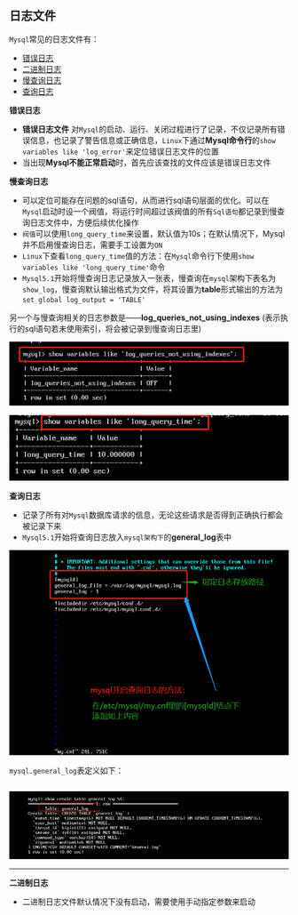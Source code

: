 ## 日志文件

`Mysql`常见的日志文件有：

+ <a href="#errorLog">错误日志</a>
+ <a href="#binaryLog">二进制日志</a>
+ <a href="#slowLog">慢查询日志</a>
+ <a href="#queryLog">查询日志</a>




<a name="errorLog">**错误日志**</a>

+ **错误日志文件** 对`Mysql`的启动、运行、关闭过程进行了记录，不仅记录所有错误信息，也记录了警告信息或正确信息，`Linux`下通过**Mysql命令行**的`show variables like 'log_error'`来定位错误日志文件的位置
+ 当出现**Mysql不能正常启动**时，首先应该查找的文件应该是错误日志文件




<a name="slowLog">**慢查询日志**</a>

+ 可以定位可能存在问题的sql语句，从而进行sql语句层面的优化。可以在`Mysql`启动时设一个阀值，将运行时间超过该阀值的所有`Sql语句`都记录到慢查询日志文件中，方便后续优化操作
+ `阀值`可以使用`long_query_time`来设置，默认值为10s；在默认情况下，Mysql并不启用慢查询日志，需要手工设置为`ON`
+ `Linux`下查看`long_query_time`值的方法：在`Mysql`命令行下使用`show variables like 'long_query_time'`命令
+ `Mysql5.1`开始将慢查询日志记录放入一张表，慢查询在`mysql`架构下表名为`show_log`，慢查询默认输出格式为文件，将其设置为**table**形式输出的方法为`set global log_output = 'TABLE'`




另一个与慢查询相关的日志参数是——**log_queries_not_using_indexes** (表示执行的sql语句若未使用索引，将会被记录到慢查询日志里)

![NotUsingIndex](https://github.com/HurricanGod/Home/blob/master/mysql/img/NotUsingIndex.png)





![ShowLongQueryTime](https://github.com/HurricanGod/Home/blob/master/mysql/img/ShowLongQueryTime.png)



<a name="queryLog">**查询日志**</a>

+ 记录了所有对`Mysql`数据库请求的信息，无论这些请求是否得到正确执行都会被记录下来
+ `Mysql5.1`开始将查询日志放入`mysql架构下`的**general_log**表中




![QueryLog](https://github.com/HurricanGod/Home/blob/master/mysql/img/MysqlQueryLog.png)



`mysql.general_log`表定义如下：

```mysql

```



![mysql.general_log](https://github.com/HurricanGod/Home/blob/master/mysql/img/GeneralLog.png)



---

<a name="binaryLog">**二进制日志**</a>

+ 二进制日志文件默认情况下没有启动，需要使用手动指定参数来启动
